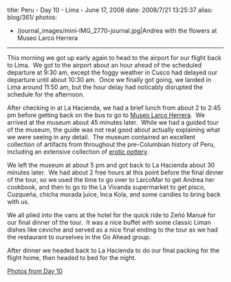 title: Peru - Day 10 - Lima - June 17, 2008
date: 2008/7/21 13:25:37
alias: blog/361/
photos:
- /journal_images/mini-IMG_2770-journal.jpg|Andrea with the flowers at Museo Larco Herrera
---
This morning we got up early again to head to the airport for our flight back to Lima.  We got to the airport about an hour ahead of the scheduled departure at 9:30 am, except the foggy weather in Cusco had delayed our departure until about 10:30 am.  Once we finally got going, we landed in Lima around 11:50 am, but the hour delay had noticably disrupted the schedule for the afternoon.

After checking in at La Hacienda, we had a brief lunch from about 2 to 2:45 pm before getting back on the bus to go to [Museo Larco Herrera](ViewPhoto.aspx?ID=5529&LINK_ID=PERU20080617&PAGE=17).  We arrived at the museum about 45 minutes later.  While we had a guided tour of the museum, the guide was not real good about actually explaining what we were seeing in any detail.  The museum contained an excellent collection of artifacts from throughout the pre-Columbian history of Peru, including an extensive collection of [erotic pottery](ViewPhoto.aspx?ID=5575&LINK_ID=PERU20080617&PAGE=6).

We left the museum at about 5 pm and got back to La Hacienda about 30 minutes later.  We had about 2 free hours at this point before the final dinner of the tour, so we used the time to go over to LarcoMar to get Andrea her cookbook, and then to go to the La Vivanda supermarket to get pisco, Cuzqueña, chicha morada juice, Inca Kola, and some candies to bring back with us.

We all piled into the vans at the hotel for the quick ride to Zeñó Manué for our final dinner of the tour.  It was a nice buffet with some classic Liman dishes like ceviche and served as a nice final ending to the tour as we had the restaurant to ourselves in the Go Ahead group.

After dinner we headed back to La Hacienda to do our final packing for the flight home, then headed to bed for the night.

[Photos from Day 10](PhotoAlbum.aspx?ID=PERU20080617)